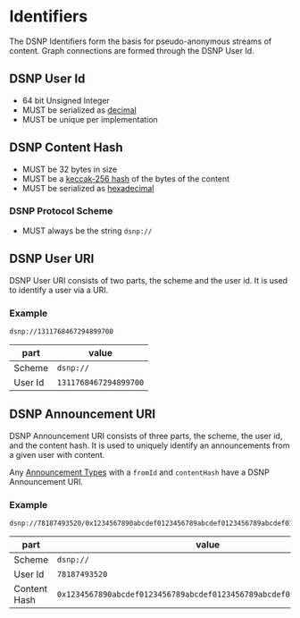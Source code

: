 # Identifiers

The DSNP Identifiers form the basis for pseudo-anonymous streams of content.
Graph connections are formed through the DSNP User Id.

## DSNP User Id

- 64 bit Unsigned Integer
- MUST be serialized as [decimal](DSNP/Serializations.md#decimal)
- MUST be unique per implementation

## DSNP Content Hash

- MUST be 32 bytes in size
- MUST be a [keccak-256 hash](https://keccak.team/files/Keccak-submission-3.pdf) of the bytes of the content
- MUST be serialized as [hexadecimal](DSNP/Serializations.md#hexadecimal)

### DSNP Protocol Scheme

- MUST always be the string `dsnp://`

## DSNP User URI

DSNP User URI consists of two parts, the scheme and the user id.
It is used to identify a user via a URI.

### Example
```
dsnp://1311768467294899700
```

| part | value |
| ---- | ----- |
| Scheme | `dsnp://` |
| User Id | `1311768467294899700` |

## DSNP Announcement URI

DSNP Announcement URI consists of three parts, the scheme, the user id, and the content hash.
It is used to uniquely identify an announcements from a given user with content.

Any [Announcement Types](DSNP/Announcements.md#announcement-types) with a `fromId` and `contentHash` have a DSNP Announcement URI.

### Example
```
dsnp://78187493520/0x1234567890abcdef0123456789abcdef0123456789abcdef0123456789abcdef
```

| part | value |
| ---- | ----- |
| Scheme | `dsnp://` |
| User Id | `78187493520` |
| Content Hash | `0x1234567890abcdef0123456789abcdef0123456789abcdef0123456789abcdef` |
